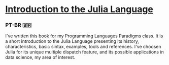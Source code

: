 # [Introduction to the Julia Language](https://github.com/dbs-97/julia_book/blob/master/DBS-Julia.pdf)
### PT-BR 🇧🇷
I've written this book for my Programming Languages Paradigms class. 
It is a short introduction to the Julia Language presenting its history, characteristics, basic sintax, examples, tools and references. 
I've choosen Julia for its unique multiple dispatch feature, and its possible applications in data science, my area of interest.
